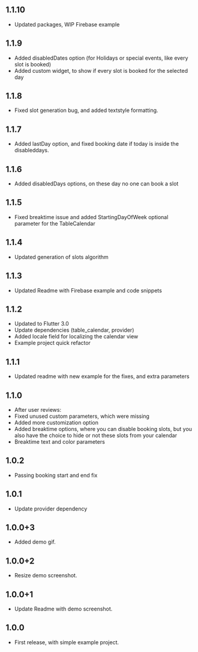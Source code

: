## 1.1.10

- Updated packages, WIP Firebase example

## 1.1.9

- Added disabledDates option (for Holidays or special events, like every slot is booked)
- Added custom widget, to show if every slot is booked for the selected day

## 1.1.8

- Fixed slot generation bug, and added textstyle formatting.

## 1.1.7

- Added lastDay option, and fixed booking date if today is inside the disableddays.

## 1.1.6

- Added disabledDays options, on these day no one can book a slot

## 1.1.5

- Fixed breaktime issue and added StartingDayOfWeek optional parameter for the TableCalendar

## 1.1.4

- Updated generation of slots algorithm

## 1.1.3

- Updated Readme with Firebase example and code snippets

## 1.1.2

- Updated to Flutter 3.0
- Update dependencies (table_calendar, provider)
- Added locale field for localizing the calendar view
- Example project quick refactor

## 1.1.1

- Updated readme with new example for the fixes, and extra parameters

## 1.1.0

- After user reviews:
- Fixed unused custom parameters, which were missing
- Added more customization option
- Added breaktime options, where you can disable booking slots, but you also have the choice to hide or not these slots from your calendar
- Breaktime text and color parameters

## 1.0.2

- Passing booking start and end fix

## 1.0.1

- Update provider dependency

## 1.0.0+3

- Added demo gif.

## 1.0.0+2

- Resize demo screenshot.

## 1.0.0+1

- Update Readme with demo screenshot.

## 1.0.0

- First release, with simple example project.

